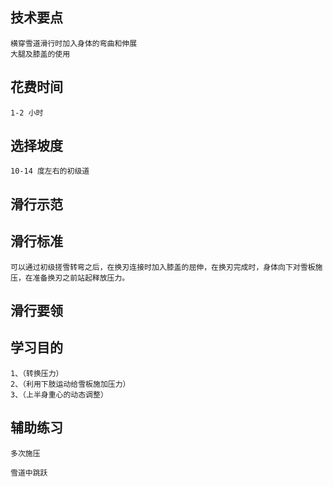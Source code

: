 ## 技术要点
    横穿雪道滑行时加入身体的弯曲和伸展
    大腿及膝盖的使用
    
## 花费时间
    1-2 小时

## 选择坡度
    10-14 度左右的初级道

## 滑行示范
    
## 滑行标准
    可以通过初级搓雪转弯之后，在换刃连接时加入膝盖的屈伸，在换刃完成时，身体向下对雪板施压，在准备换刃之前站起释放压力。

## 滑行要领
    

## 学习目的
    1、（转换压力）
    2、（利用下肢运动给雪板施加压力）
    3、（上半身重心的动态调整）


## 辅助练习
    多次施压

    雪道中跳跃